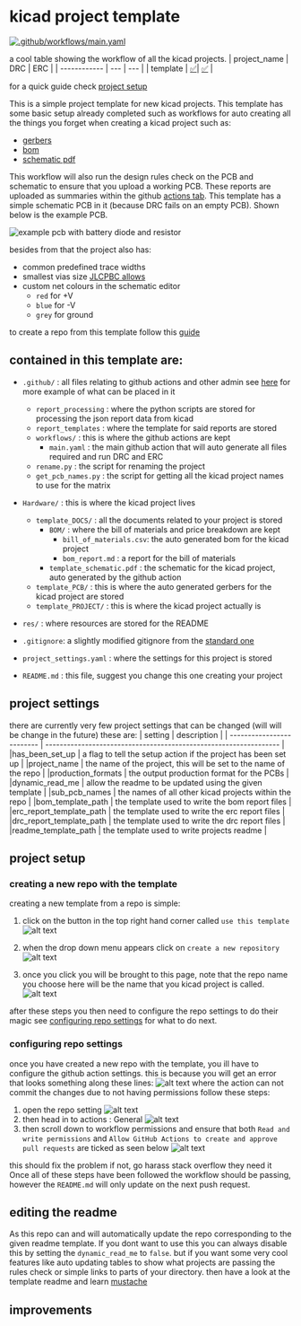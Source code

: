 # kicad project template
[![.github/workflows/main.yaml](https://github.com/sirlilpanda/kicad-project-template/actions/workflows/main.yaml/badge.svg?branch=main)](https://github.com/sirlilpanda/kicad-project-template/actions/workflows/main.yaml)

a cool table showing the workflow of all the kicad projects.
| project_name | DRC | ERC |
| ------------ | --- | --- |
| template | [✅](https://github.com/sirlilpanda/kicad-project-template/actions/runs/11885615488/attempts/1#summary-33115574474)| [✅](https://github.com/sirlilpanda/kicad-project-template/actions/runs/11885615488/attempts/1#summary-33115574623) | 

for a quick guide check [project setup](#project-setup)

This is a simple project template for new kicad projects. This template has some basic setup already completed such as workflows for auto creating all the things you forget when creating a kicad project such as:

- [gerbers](https://github.com/sirlilpanda/kicad-project-template/tree/main/Hardware/template_PCB/template_grbr.zip)
- [bom](https://github.com/sirlilpanda/kicad-project-template/tree/main/Hardware/template_DOCS/BOM/template_bom_report.md)
- [schematic pdf](https://github.com/sirlilpanda/kicad-project-template/tree/main/Hardware/template_DOCS/template_schematic.pdf)


This workflow will also run the design rules check on the PCB and schematic to ensure that you upload a working PCB. These reports are uploaded as summaries within the github [actions tab](https://github.com/sirlilpanda/kicad-project-template/actions/runs/11885615488). This template has a simple schematic PCB in it (because DRC fails on an empty PCB). Shown below is the example PCB.

![example pcb with battery diode and resistor](res/image.png)

besides from that the project also has:

- common predefined trace widths
- smallest vias size [JLCPBC allows](https://jlcpcb.com/capabilities/Capabilities#Drilling)
- custom net colours in the schematic editor
    - `red` for +V
    - `blue` for -V
    - `grey` for ground

to create a repo from this template follow this [guide](https://docs.github.com/en/repositories/creating-and-managing-repositories/creating-a-repository-from-a-template)

contained in this template are:
---
- `.github/` : all files relating to github actions and other admin see [here](https://docs.github.com/en/communities/setting-up-your-project-for-healthy-contributions) for more example of what can be placed in it
    - `report_processing` : where the python scripts are stored for processing the json report data from kicad
    - `report_templates` : where the template for said reports are stored
    - `workflows/` : this is where the github actions are kept
        - `main.yaml` : the main github action that will auto generate all files required and run DRC and ERC
    - `rename.py` : the script for renaming the project
    - `get_pcb_names.py` : the script for getting all the kicad project names to use for the matrix
- `Hardware/` : this is where the kicad project lives
    - `template_DOCS/` : all the documents related to your project is stored
        - `BOM/`     : where the bill of materials and price breakdown are kept
            - `bill_of_materials.csv`: the auto generated bom for the kicad project
            - `bom_report.md` : a report for the bill of materials
        - `template_schematic.pdf` : the schematic for the kicad project, auto generated by the github action
    - `template_PCB/` : this is where the auto generated gerbers for the kicad project are stored
    - `template_PROJECT/` : this is where the kicad project actually is

- `res/` : where resources are stored for the README

- `.gitignore`: a slightly modified gitignore from the [standard one](https://github.com/github/gitignore/blob/main/KiCad.gitignore)

- `project_settings.yaml` : where the settings for this project is stored

- `README.md` : this file, suggest you change this one creating your project

## project settings
there are currently very few project settings that can be changed (will will be change in the future) these are:
| setting                   | description                                                       |
| ------------------------- | ----------------------------------------------------------------- |
|has_been_set_up            | a flag to tell the setup action if the project has been set up    | 
|project_name               | the name of the project, this will be set to the name of the repo |
|production_formats         | the output production format for the PCBs                         |
|dynamic_read_me            | allow the readme to be updated using the given template           |
|sub_pcb_names              | the names of all other kicad projects within the repo             |
|bom_template_path          | the template used to write the bom report files                   |
|erc_report_template_path   | the template used to write the erc report files                   |
|drc_report_template_path   | the template used to write the drc report files                   |
|readme_template_path       | the template used to write projects readme                        |


## project setup

### creating a new repo with the template

creating a new template from a repo is simple:

1. click on the button in the top right hand corner called `use this template`
![alt text](res/image-5.png)

2. when the drop down menu appears click on `create a new repository`
![alt text](res/image-6.png)

3. once you click you will be brought to this page, note that the repo name you choose here will be the name that you kicad project is called.
![alt text](res/image-7.png)

after these steps you then need to configure the repo settings to do their magic see [configuring repo settings](#configuring-repo-settings) for what to do next.

### configuring repo settings

once you have created a new repo with the template, you ill have to configure the github action settings. this is because you will get an error that looks something along these lines:
![alt text](res/image-4.png)
where the action can not commit the changes due to not having permissions follow these steps:
1. open the repo setting
![alt text](res/image-1.png)
2. then head in to actions : General
![alt text](res/image-2.png)
3. then scroll down to workflow permissions and ensure that both
    `Read and write permissions` and `Allow GitHub Actions to create and approve pull requests` are ticked as seen below
![alt text](res/image-3.png)

this should fix the problem if not, go harass stack overflow they need it
Once all of these steps have been followed the workflow should be passing, however the `README.md` will only update on the next push request.

## editing the readme

As this repo can and will automatically update the repo corresponding to the given readme template. If you dont want to use this you can always disable this by setting the `dynamic_read_me` to `false`. but if you want some very cool features like auto updating tables to show what projects are passing the rules check or simple links to parts of your directory. then have a look at the template readme and learn [mustache](https://mustache.github.io/)

## improvements
